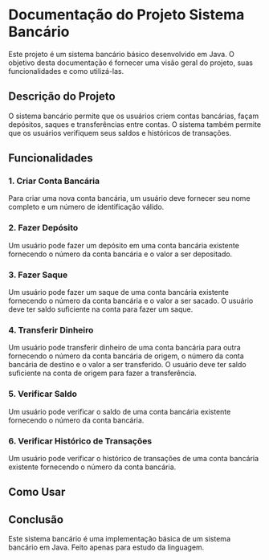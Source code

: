 # Documentação do Projeto Sistema Bancário

Este projeto é um sistema bancário básico desenvolvido em Java. O objetivo desta documentação é fornecer uma visão geral do projeto, suas funcionalidades e como utilizá-las.

## Descrição do Projeto

O sistema bancário permite que os usuários criem contas bancárias, façam depósitos, saques e transferências entre contas. O sistema também permite que os usuários verifiquem seus saldos e históricos de transações.

## Funcionalidades

### 1. Criar Conta Bancária

Para criar uma nova conta bancária, um usuário deve fornecer seu nome completo e um número de identificação válido.

### 2. Fazer Depósito

Um usuário pode fazer um depósito em uma conta bancária existente fornecendo o número da conta bancária e o valor a ser depositado.

### 3. Fazer Saque

Um usuário pode fazer um saque de uma conta bancária existente fornecendo o número da conta bancária e o valor a ser sacado. O usuário deve ter saldo suficiente na conta para fazer um saque.

### 4. Transferir Dinheiro

Um usuário pode transferir dinheiro de uma conta bancária para outra fornecendo o número da conta bancária de origem, o número da conta bancária de destino e o valor a ser transferido. O usuário deve ter saldo suficiente na conta de origem para fazer a transferência.

### 5. Verificar Saldo

Um usuário pode verificar o saldo de uma conta bancária existente fornecendo o número da conta bancária.

### 6. Verificar Histórico de Transações

Um usuário pode verificar o histórico de transações de uma conta bancária existente fornecendo o número da conta bancária.

## Como Usar

## Conclusão

Este sistema bancário é uma implementação básica de um sistema bancário em Java.
Feito apenas para estudo da linguagem.
